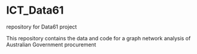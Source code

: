 # ICT_Data61
repository for Data61 project

This repository contains the data and code for a graph network analysis of Australian Government procurement
